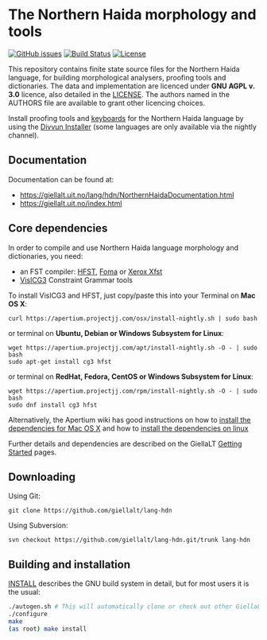 The Northern Haida morphology and tools
==========================================

[![GitHub issues](https://img.shields.io/github/issues-raw/giellalt/lang-hdn)](https://github.com/giellalt/lang-hdn/issues)
[![Build Status](https://github.com/giellalt/lang-hdn/workflows/Speller%20CI+CD/badge.svg)](https://github.com/giellalt/lang-hdn/actions)
[![License](https://img.shields.io/github/license/giellalt/lang-hdn)](https://github.com/giellalt/lang-hdn/blob/main/LICENSE)

This repository contains finite state source files for the Northern Haida language,
for building morphological analysers, proofing tools
and dictionaries. The data and implementation are licenced under __GNU AGPL v. 3.0__
licence, also detailed in the
[LICENSE](https://github.com/giellalt/lang-hdn/blob/main/LICENSE). The
authors named in the AUTHORS file are available to grant other licencing
choices.

Install proofing tools and [keyboards](https://github.com/giellalt/keyboard-hdn)
for the Northern Haida language by using the [Divvun Installer](http://divvun.no)
(some languages are only available via the nightly channel).

Documentation
-------------

Documentation can be found at:

-   <https://giellalt.uit.no/lang/hdn/NorthernHaidaDocumentation.html>
-   <https://giellalt.uit.no/index.html>

Core dependencies
-----------------

In order to compile and use Northern Haida language morphology and
dictionaries, you need:

- an FST compiler: [HFST](https://github.com/hfst/hfst), [Foma](https://github.com/mhulden/foma) or [Xerox Xfst](https://web.stanford.edu/~laurik/fsmbook/home.html)
- [VislCG3](https://visl.sdu.dk/svn/visl/tools/vislcg3/trunk) Constraint Grammar tools

To install VislCG3 and HFST, just copy/paste this into your Terminal on **Mac OS X**:

```
curl https://apertium.projectjj.com/osx/install-nightly.sh | sudo bash
```

or terminal on **Ubuntu, Debian or Windows Subsystem for Linux**:

```
wget https://apertium.projectjj.com/apt/install-nightly.sh -O - | sudo bash
sudo apt-get install cg3 hfst
```

or terminal on **RedHat, Fedora, CentOS or Windows Subsystem for Linux**:

```
wget https://apertium.projectjj.com/rpm/install-nightly.sh -O - | sudo bash
sudo dnf install cg3 hfst
```

Alternatively, the Apertium wiki has good instructions on how to [install the dependencies for Mac
OS X](https://wiki.apertium.org/wiki/Apertium_on_Mac_OS_X) and how to [install
the dependencies on
linux](https://wiki.apertium.org/wiki/Installation_of_grammar_libraries)

Further details and dependencies are described on the GiellaLT [Getting Started](https://giellalt.uit.no/infra/GettingStarted.html) pages.

Downloading
-----------

Using Git:
```
git clone https://github.com/giellalt/lang-hdn
```

Using Subversion:
```
svn checkout https://github.com/giellalt/lang-hdn.git/trunk lang-hdn
```

Building and installation
-------------------------

[INSTALL](https://github.com/giellalt/lang-hdn/blob/main/INSTALL)
describes the GNU build system in detail, but for most users it is the usual:

```sh
./autogen.sh # This will automatically clone or check out other GiellaLT dependencies
./configure
make
(as root) make install
```
